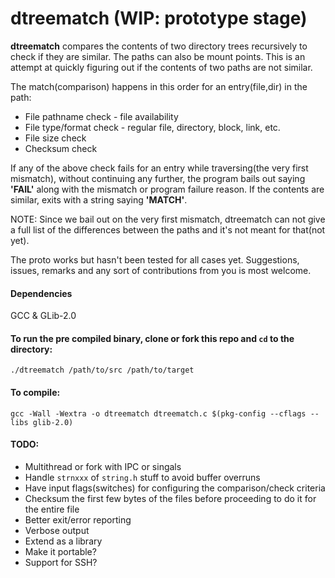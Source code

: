 # dtreematch (WIP: prototype stage)

__dtreematch__ compares the contents of two directory trees recursively to check if they are similar. The paths can also be mount points.
This is an attempt at quickly figuring out if the contents of two paths are not similar.

The match(comparison) happens in this order for an entry(file,dir) in the path:

  - File pathname check - file availability
  - File type/format check - regular file, directory, block, link, etc.
  - File size check
  - Checksum check

If any of the above check fails for an entry while traversing(the very first mismatch), without continuing any further, the program bails out saying __'FAIL'__ along with the mismatch or program failure reason. If the contents are similar, exits with a string saying __'MATCH'__.

NOTE: Since we bail out on the very first mismatch, dtreematch can not give a full list of the differences between the paths and it's not meant for that(not yet).

The proto works but hasn't been tested for all cases yet. Suggestions, issues, remarks and any sort of contributions from you is most welcome. 

#### Dependencies
GCC & GLib-2.0

#### To run the pre compiled binary, clone or fork this repo and `cd` to the directory:
`./dtreematch /path/to/src /path/to/target`

#### To compile:
`gcc -Wall -Wextra -o dtreematch dtreematch.c $(pkg-config --cflags --libs glib-2.0)`

#### TODO:
  - Multithread or fork with IPC or singals
  - Handle `strnxxx` of `string.h` stuff to avoid buffer overruns 
  - Have input flags(switches) for configuring the comparison/check criteria
  - Checksum the first few bytes of the files before proceeding to do it for the entire file
  - Better exit/error reporting
  - Verbose output
  - Extend as a library
  - Make it portable?
  - Support for SSH?
